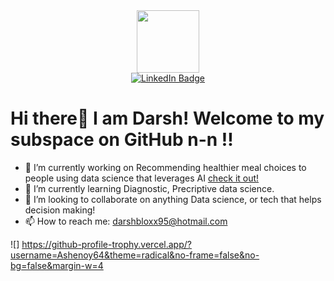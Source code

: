 
<div id="header" align="center">
  <img src="https://media.giphy.com/media/M9gbBd9nbDrOTu1Mqx/giphy.gif" width="100"/>
</div>
<div id="badges" align='center'>
  <a href="www.linkedin.com/in/darshagarwal">
    <img src="https://img.shields.io/badge/LinkedIn-blue?style=for-the-badge&logo=linkedin&logoColor=white" alt="LinkedIn Badge"/>
  </a>
</div>
<h1>Hi there👋 I am Darsh! Welcome to my subspace on GitHub n-n !!</h1>


- 🔭 I’m currently working on Recommending healthier meal choices to people using data science that leverages AI <a href="https://github.com/Blastemperor406/FoodStats">check it out! </a>
- 🌱 I’m currently learning Diagnostic, Precriptive data science.
- 🤝 I’m looking to collaborate on anything Data science, or tech that helps decision making!
- 📫 How to reach me: darshbloxx95@hotmail.com


 ![] https://github-profile-trophy.vercel.app/?username=Ashenoy64&theme=radical&no-frame=false&no-bg=false&margin-w=4
